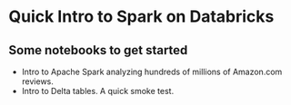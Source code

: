 # Quick Intro to Spark on Databricks


## Some notebooks to get started

- Intro to Apache Spark analyzing hundreds of millions of Amazon.com reviews.
- Intro to Delta tables. A quick smoke test.
